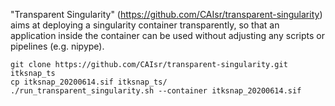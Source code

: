 "Transparent Singularity" (https://github.com/CAIsr/transparent-singularity) aims at deploying a singularity container transparently, so that an application inside the container can be used without adjusting any scripts or pipelines (e.g. nipype). 

```
git clone https://github.com/CAIsr/transparent-singularity.git itksnap_ts
cp itksnap_20200614.sif itksnap_ts/
./run_transparent_singularity.sh --container itksnap_20200614.sif
```

